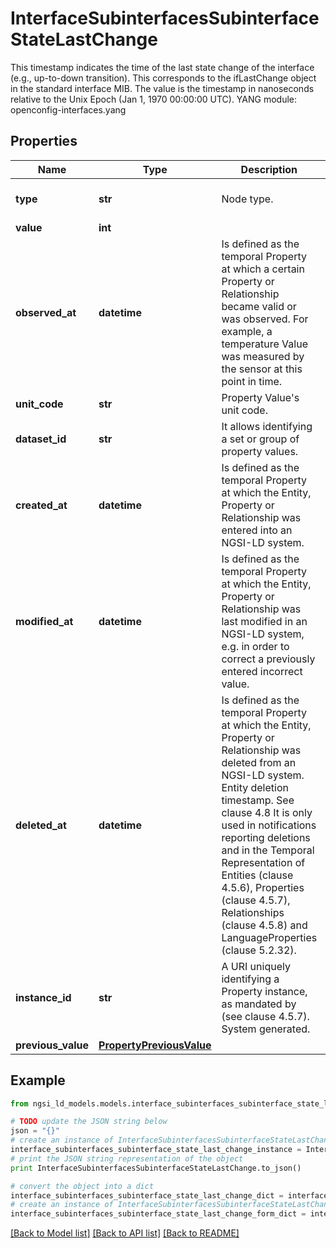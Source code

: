 # InterfaceSubinterfacesSubinterfaceStateLastChange

This timestamp indicates the time of the last state change of the interface (e.g., up-to-down transition). This corresponds to the ifLastChange object in the standard interface MIB.  The value is the timestamp in nanoseconds relative to the Unix Epoch (Jan 1, 1970 00:00:00 UTC).  YANG module: openconfig-interfaces.yang 

## Properties

Name | Type | Description | Notes
------------ | ------------- | ------------- | -------------
**type** | **str** | Node type.  | [optional] [default to 'Property']
**value** | **int** |  | 
**observed_at** | **datetime** | Is defined as the temporal Property at which a certain Property or Relationship became valid or was observed. For example, a temperature Value was measured by the sensor at this point in time.  | [optional] 
**unit_code** | **str** | Property Value&#39;s unit code.  | [optional] 
**dataset_id** | **str** | It allows identifying a set or group of property values.  | [optional] 
**created_at** | **datetime** | Is defined as the temporal Property at which the Entity, Property or Relationship was entered into an NGSI-LD system.  | [optional] [readonly] 
**modified_at** | **datetime** | Is defined as the temporal Property at which the Entity, Property or Relationship was last modified in an NGSI-LD system, e.g. in order to correct a previously entered incorrect value.  | [optional] [readonly] 
**deleted_at** | **datetime** | Is defined as the temporal Property at which the Entity, Property or Relationship was deleted from an NGSI-LD system.  Entity deletion timestamp. See clause 4.8 It is only used in notifications reporting deletions and in the Temporal Representation of Entities (clause 4.5.6), Properties (clause 4.5.7), Relationships (clause 4.5.8) and LanguageProperties (clause 5.2.32).  | [optional] [readonly] 
**instance_id** | **str** | A URI uniquely identifying a Property instance, as mandated by (see clause 4.5.7). System generated.  | [optional] [readonly] 
**previous_value** | [**PropertyPreviousValue**](PropertyPreviousValue.md) |  | [optional] 

## Example

```python
from ngsi_ld_models.models.interface_subinterfaces_subinterface_state_last_change import InterfaceSubinterfacesSubinterfaceStateLastChange

# TODO update the JSON string below
json = "{}"
# create an instance of InterfaceSubinterfacesSubinterfaceStateLastChange from a JSON string
interface_subinterfaces_subinterface_state_last_change_instance = InterfaceSubinterfacesSubinterfaceStateLastChange.from_json(json)
# print the JSON string representation of the object
print InterfaceSubinterfacesSubinterfaceStateLastChange.to_json()

# convert the object into a dict
interface_subinterfaces_subinterface_state_last_change_dict = interface_subinterfaces_subinterface_state_last_change_instance.to_dict()
# create an instance of InterfaceSubinterfacesSubinterfaceStateLastChange from a dict
interface_subinterfaces_subinterface_state_last_change_form_dict = interface_subinterfaces_subinterface_state_last_change.from_dict(interface_subinterfaces_subinterface_state_last_change_dict)
```
[[Back to Model list]](../README.md#documentation-for-models) [[Back to API list]](../README.md#documentation-for-api-endpoints) [[Back to README]](../README.md)


